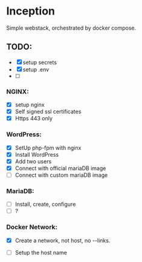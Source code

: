 # Inception
Simple webstack, orchestrated by docker compose.

## TODO:
- [X] setup secrets
- [X] setup .env
- [ ]

### NGINX:
- [x] setup nginx
- [x] Self signed ssl certificates
- [x] Https 443 only

### WordPress:
- [X] SetUp php-fpm with nginx
- [X] Install WordPress
- [X] Add two users
- [X] Connect with official mariaDB image
- [ ] Connect with custom mariaDB image

### MariaDB:
- [ ] Install, create, configure
- [ ] ?

### Docker Network:
- [X] Create a network, not host, no --links.
- [ ] Setup the host name

